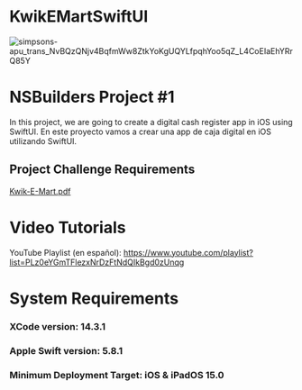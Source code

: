 # KwikEMartSwiftUI
![simpsons-apu_trans_NvBQzQNjv4BqfmWw8ZtkYoKgUQYLfpqhYoo5qZ_L4CoEIaEhYRrQ85Y](https://github.com/lrnzbr/KwikEMartSwiftUI/assets/2145274/c93dc7f9-eaea-4c52-bb9b-2633ed3161d2)

# NSBuilders Project #1
In this project, we are going to create a digital cash register app in iOS using SwiftUI.
En este proyecto vamos a crear una app de caja digital en iOS utilizando SwiftUI.

## Project Challenge Requirements
[Kwik-E-Mart.pdf](https://github.com/lrnzbr/KwikEMartSwiftUI/files/12655035/Kwik-E-Mart.pdf)

# Video Tutorials
YouTube Playlist (en español): https://www.youtube.com/playlist?list=PLz0eYGmTFlezxNrDzFtNdQIkBgd0zUnqg

# System Requirements
### XCode version:  14.3.1
### Apple Swift version: 5.8.1
### Minimum Deployment Target: iOS & iPadOS 15.0
